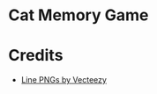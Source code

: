# Cat Memory Game

# Credits

- <a href="https://www.vecteezy.com/free-png/line">Line PNGs by Vecteezy</a>
